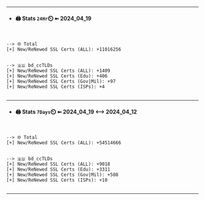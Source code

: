 

---
- #### 🖨️ **Stats** `24Hr`⏲️ ➼ 2024_04_19
```console


--> 🌐 Total
[+] New/ReNewed SSL Certs (ALL): +11016256


--> 🇧🇩 bd_ccTLDs
[+] New/ReNewed SSL Certs (ALL): +1409
[+] New/ReNewed SSL Certs (Edu): +406
[+] New/ReNewed SSL Certs (Gov|Mil): +97
[+] New/ReNewed SSL Certs (ISPs): +4


```

---
- #### 🖨️ **Stats** `7Days`⏲️ ➼ 2024_04_19 <--> 2024_04_12
```console


--> 🌐 Total
[+] New/ReNewed SSL Certs (ALL): +54514666


--> 🇧🇩 bd_ccTLDs
[+] New/ReNewed SSL Certs (ALL): +9018
[+] New/ReNewed SSL Certs (Edu): +3311
[+] New/ReNewed SSL Certs (Gov|Mil): +508
[+] New/ReNewed SSL Certs (ISPs): +10


```

---

